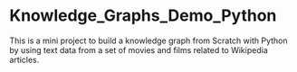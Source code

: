 # Knowledge_Graphs_Demo_Python
This is a mini project to build a knowledge graph from Scratch with Python by using text data from a set of movies and films related to Wikipedia articles.
